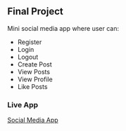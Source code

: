 ## Final Project

Mini social media app where user can:

- Register
- Login
- Logout
- Create Post
- View Posts
- View Profile
- Like Posts

### Live App

[Social Media App](https://internship-final-frontend.vercel.app)
